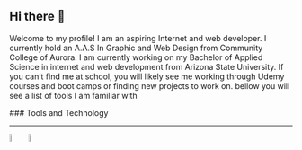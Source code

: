 ## Hi there 👋
<p>Welcome to my profile! I am an aspiring Internet and web developer. I currently hold an A.A.S In Graphic and Web Design from Community College of Aurora. 
  I am currently working on my Bachelor of Applied Science in internet and web development from Arizona State University. If you can’t find me at school, you will likely see me working through Udemy courses and boot camps or finding new projects to work on. bellow you will see a list of tools I am familiar with</p>
### Tools and Technology
<hr>
<p float="left">
<img src='https://upload.wikimedia.org/wikipedia/commons/thumb/d/d9/Node.js_logo.svg/1200px-Node.js_logo.svg.png' width=6%>
<img src='https://raw.githubusercontent.com/aleksandryackovlev/openapi-mock-express-middleware/master/assets/express-logo.png' width=6%>
  </p>
<!--
**Trent-dotcom/Trent-dotcom** is a ✨ _special_ ✨ repository because its `README.md` (this file) appears on your GitHub profile.

Here are some ideas to get you started:

- 🔭 I’m currently working on ...
- 🌱 I’m currently learning ...
- 👯 I’m looking to collaborate on ...
- 🤔 I’m looking for help with ...
- 💬 Ask me about ...
- 📫 How to reach me: ...
- 😄 Pronouns: ...
- ⚡ Fun fact: ...
-->
